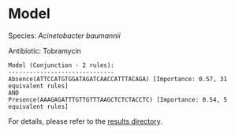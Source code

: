 
# Model

Species: *Acinetobacter baumannii*

Antibiotic: Tobramycin

```
Model (Conjunction - 2 rules):
------------------------------
Absence(ATTCCATGTGGATAGATCAACCATTTACAGA) [Importance: 0.57, 31 equivalent rules]
AND
Presence(AAAGAGATTTGTTGTTTAAGCTCTCTACCTC) [Importance: 0.54, 5 equivalent rules]

```

For details, please refer to the [results directory](../../../../../results/scm_b/acinetobacter%20baumannii/tobramycin/repeat_1/).

